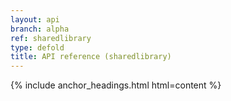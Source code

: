 ```yaml
---
layout: api
branch: alpha
ref: sharedlibrary
type: defold
title: API reference (sharedlibrary)
---
```

{% include anchor_headings.html html=content %}